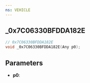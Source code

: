 ```yaml
---
ns: VEHICLE
---
```

## _0x7C06330BFDDA182E

```c
// 0x7C06330BFDDA182E
void _0x7C06330BFDDA182E(Any p0);
```


## Parameters
* **p0**: 

